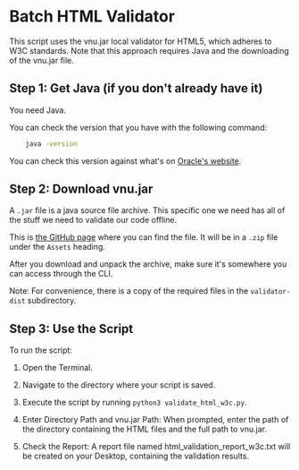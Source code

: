 # Batch HTML Validator

This script uses the vnu.jar local validator for HTML5, which adheres to W3C standards. Note that this approach requires Java and the downloading of the vnu.jar file.


## Step 1: Get Java (if you don't already have it)

You need Java. 

You can check the version that you have with the following command:

```BASH
    java -version
```

You can check this version against what's on [Oracle's website](https://www.java.com/en/download/manual.jsp).


## Step 2: Download vnu.jar

A `.jar` file is a java source file archive. This specific one we need has all of the stuff we need to validate our code offline. 

This is [the GitHub page](https://github.com/validator/validator/releases) where you can find the file. It will be in a `.zip` file under the `Assets` heading. 

After you download and unpack the archive, make sure it's somewhere you can access through the CLI.

Note: For convenience, there is a copy of the required files in the `validator-dist` subdirectory.


## Step 3: Use the Script

To run the script:

1. Open the Terminal.

2. Navigate to the directory where your script is saved.

3. Execute the script by running `python3 validate_html_w3c.py`.

4. Enter Directory Path and vnu.jar Path: When prompted, enter the path of the directory containing the HTML files and the full path to vnu.jar.

5. Check the Report: A report file named html_validation_report_w3c.txt will be created on your Desktop, containing the validation results.
